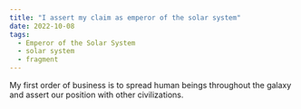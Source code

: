 ```yaml
---
title: "I assert my claim as emperor of the solar system"
date: 2022-10-08
tags:
  - Emperor of the Solar System
  - solar system
  - fragment
---
```

My first order of business is to spread human beings throughout the galaxy and assert our position with other civilizations.